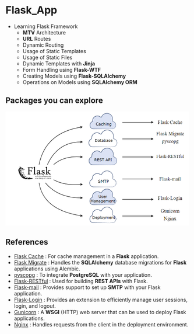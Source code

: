 # Flask_App
- Learning Flask Framework
  - **MTV** Architecture
  - **URL** Routes
  - Dynamic Routing
  - Usage of Static Templates
  - Usage of Static Files
  - Dynamic Templates with **Jinja**
  - Form Handling using **Flask-WTF**
  - Creating Models using **Flask-SQLAlchemy**
  - Operations on Models using **SQLAlchemy ORM**
## Packages you can explore
![Flask Packges](FlaskPackage.png)
## References
- [Flask Cache](https://pythonhosted.org/Flask-Cache/) : For cache management in a **Flask** application.
- [Flask Migrate](https://flask-migrate.readthedocs.io/en/latest/) : Handles the **SQLAlchemy** database migrations for **Flask** applications using Alembic.
- [pyscopg](http://initd.org/psycopg/docs/) : To integrate **PostgreSQL** with your application.
- [Flask-RESTful](https://flask-restful.readthedocs.io/en/latest/) : Used for building **REST APIs** with Flask.
- [Flask-mail](https://pythonhosted.org/Flask-Mail/) : Provides support to set up **SMTP** with your Flask application.
- [Flask-Login](https://flask-login.readthedocs.io/en/latest/) : Provides an extension to efficiently manage user sessions, login, and logout.
- [Gunicorn](https://gunicorn.org/) : A **WSGI** (HTTP) web server that can be used to deploy Flask applications.
- [Nginx](https://www.nginx.com/) : Handles requests from the client in the deployment environment.

